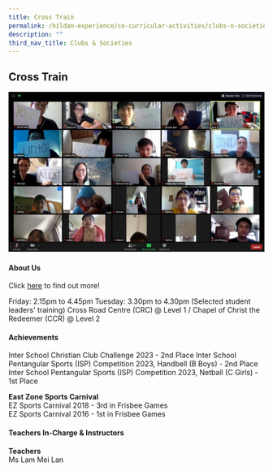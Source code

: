 ```yaml
---
title: Cross Train
permalink: /hildan-experience/co-curricular-activities/clubs-n-societies/cross-train/
description: ""
third_nav_title: Clubs & Societies
---
```

Cross Train
-----------

![](/images/CCA/Cross%20Train.jpg)


#### About Us

Click&nbsp;[here](/files/CCA/E-poster%20for%20Sec%201%20recruitment%20crosstrain.pdf)&nbsp;to find out more!  

Friday: 2.15pm to 4.45pm
Tuesday: 3.30pm to 4.30pm (Selected student leaders' training)
Cross Road Centre (CRC) @ Level 1 / Chapel of Christ the Redeemer (CCR) @ Level 2


#### Achievements
Inter School Christian Club Challenge 2023 - 2nd Place
Inter School Pentangular Sports (ISP) Competition 2023, Handbell (B Boys) - 2nd Place
Inter School Pentangular Sports (ISP) Competition 2023, Netball (C Girls) - 1st Place 

**East Zone Sports Carnival**<br>
EZ Sports Carnival 2018 - 3rd in Frisbee Games  
EZ Sports Carnival 2016 - 1st in Frisbee Games

####  Teachers In-Charge &amp; Instructors

**Teachers**  
Ms Lam Mei Lan  

